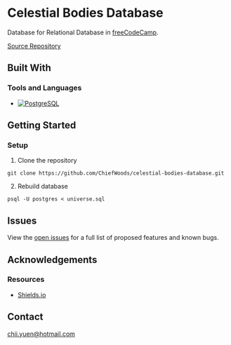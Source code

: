 # Celestial Bodies Database

Database for Relational Database in [freeCodeCamp](https://www.freecodecamp.org/learn/).

[Source Repository](https://github.com/ChiefWoods/celestial-bodies-database)

## Built With

### Tools and Languages

- [![PostgreSQL](https://img.shields.io/badge/PostgreSQL-white?style=for-the-badge&logo=postgresql)](https://www.postgresql.org/)

## Getting Started

### Setup

1. Clone the repository
```
git clone https://github.com/ChiefWoods/celestial-bodies-database.git
```
2. Rebuild database
```
psql -U postgres < universe.sql
```

## Issues

View the [open issues](https://github.com/ChiefWoods/celestial-bodies-database/issues) for a full list of proposed features and known bugs.

## Acknowledgements

### Resources

- [Shields.io](https://shields.io/)

## Contact

[chii.yuen@hotmail.com](mailto:chii.yuen@hotmail.com)

 